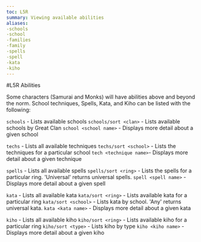 ```yaml
---
toc: L5R
summary: Viewing available abilities
aliases:
-schools
-school
-families
-family
-spells
-spell
-kata
-kiho
---
```


#L5R Abilities

Some characters (Samurai and Monks) will have abilities above and beyond
the norm. School techniques, Spells, Kata, and Kiho can be listed with the following:

`schools` - Lists available schools
`schools/sort <clan>` - Lists available schools by Great Clan
`school <school name>` - Displays more detail about a given school

`techs` - Lists all available techniques
`techs/sort <school>` - Lists the techniques for a particular school
`tech <technique name>`- Displays more detail about a given technique

`spells` - Lists all available spells
`spells/sort <ring>` - Lists the spells for a particular ring. 'Universal' returns universal spells.
`spell <spell name>` - Displays more detail about a given spell

`kata` - Lists all available kata
`kata/sort <ring>` - Lists available kata for a particular ring
`kata/sort <school>` - Lists kata by school. 'Any' returns universal kata.
`kata <kata name>` - Displays more detail about a given kata

`kiho` - Lists all available kiho
`kiho/sort <ring>` - Lists available kiho for a particular ring
`kiho/sort <type>` - Lists kiho by type
`kiho <kiho name>` - Displays more detail about a given kiho
